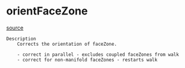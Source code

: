 # orientFaceZone

[source](github.com/OpenFOAM-jp/OpenFOAM-utilities-tutorials-jp/blob/master/v1906/mesh/manipulation/orientFaceZone/orientFaceZone.C/orientFaceZone.C)

```
Description
    Corrects the orientation of faceZone.

    - correct in parallel - excludes coupled faceZones from walk
    - correct for non-manifold faceZones - restarts walk


```

